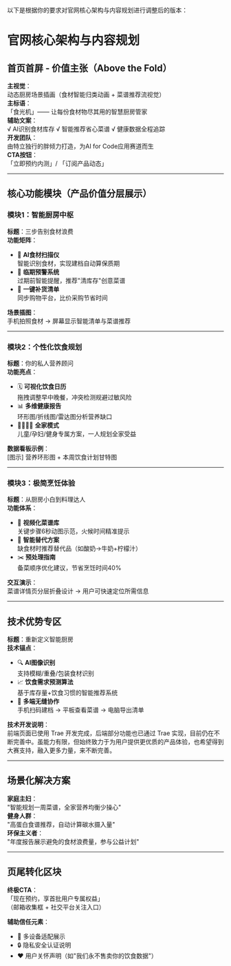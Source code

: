 以下是根据你的要求对官网核心架构与内容规划进行调整后的版本：

# **官网核心架构与内容规划**

## **首页首屏 - 价值主张（Above the Fold）**
**主视觉**：  
动态厨房场景插画（食材智能归类动画 + 菜谱推荐流视觉）  
**主标语**：  
「食光机」—— 让每份食材物尽其用的智慧厨房管家  
**辅助文案**：  
√ AI识别食材库存  √ 智能推荐省心菜谱  √ 健康数据全程追踪  
**开发团队**：  
由特立独行的胖倾力打造，为AI for Code应用赛道而生  
**CTA按钮**：  
「立即预约内测」/ 「订阅产品动态」

---

## **核心功能模块（产品价值分层展示）**

### **模块1：智能厨房中枢**
**标题**：三步告别食材浪费  
**功能矩阵**：  
- 📸 **AI食材扫描仪**  
  智能识别食材，实现建档自动算保质期  
- 🚨 **临期预警系统**  
  过期前智能提醒，推荐"清库存"创意菜谱  
- 🛒 **一键补货清单**  
  同步购物平台，比价采购节省时间  

**场景插图**：  
手机拍照食材 → 屏幕显示智能清单与菜谱推荐  

---

### **模块2：个性化饮食规划**
**标题**：你的私人营养顾问  
**功能亮点**：  
- 🗓️ **可视化饮食日历**  
  拖拽调整早中晚餐，冲突检测规避过敏风险  
- 📊 **多维健康报告**  
  环形图/折线图/雷达图分析营养缺口  
- 👨👩👧👦 **全家模式**  
  儿童/孕妇/健身专属方案，一人规划全家受益  

**数据看板示例**：  
[图示] 营养环形图 + 本周饮食计划甘特图  

---

### **模块3：极简烹饪体验**
**标题**：从厨房小白到料理达人  
**功能体系**：  
- 🎥 **视频化菜谱库**  
  关键步骤6秒动图示范，火候时间精准提示  
- 🧠 **智能替代方案**  
  缺食材时推荐替代品（如酸奶→牛奶+柠檬汁）  
- ✂️ **预处理指南**  
  备菜顺序优化建议，节省烹饪时间40%  

**交互演示**：  
菜谱详情页分层折叠设计 → 用户可快速定位所需信息  

---

## **技术优势专区**
**标题**：重新定义智能厨房  
**技术锚点**：  
- 🔍 **AI图像识别**  
  支持模糊/重叠/包装食材识别  
- 📈 **饮食需求预测算法**  
  基于库存量+饮食习惯的智能推荐系统  
- 🔗 **多端无缝协作**  
  手机扫码建档 → 平板查看菜谱 → 电脑导出清单  

**技术开发说明**：  
前端页面已使用 Trae 开发完成，后端部分功能也已通过 Trae 实现，目前仍在不断完善中。虽能力有限，但始终致力于为用户提供更优质的产品体验，也希望得到大赛支持，融入更多力量，来不断完善。

---

## **场景化解决方案**
**家庭主妇**：  
"智能规划一周菜谱，全家营养均衡少操心"  
**健身人群**：  
"高蛋白食谱推荐，自动计算碳水摄入量"  
**环保主义者**：  
"年度报告展示避免的食材浪费量，参与公益计划"  

---

## **页尾转化区块**
**终极CTA**：  
「现在预约，享首批用户专属权益」  
（邮箱收集框 + 社交平台关注入口）  

**辅助信任元素**：  
- 📱 多设备适配展示  
- 🔒 隐私安全认证说明  
- ❤️ 用户关怀声明（如"我们永不售卖你的饮食数据"）